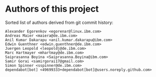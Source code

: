 # Authors of this project

Sorted list of authors derived from git commit history:
```
Alexander Egorenkov <egorenar@linux.ibm.com>
Andreas Maier <maiera@de.ibm.com>
Anil Kumar Dakarapu <anil.kumar.dakarapu@ibm.com>
Edwin Guenthner <edwin.guenthner@de.ibm.com>
Juergen Leopold <leopoldj@de.ibm.com>
Marc Hartmayer <mhartmay@de.ibm.com>
Saiprasanna Boyina <Saiprasanna.Boyina@ibm.com>
Samir Gorai <samirgorai17@gmail.com>
Simon Spinner <sspinner@de.ibm.com>
dependabot[bot] <49699333+dependabot[bot]@users.noreply.github.com>
```
